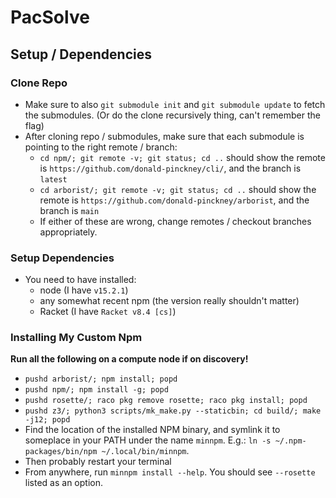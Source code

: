 # PacSolve

## Setup / Dependencies

### Clone Repo

- Make sure to also `git submodule init` and `git submodule update` to fetch the submodules. (Or do the clone recursively thing, can't remember the flag)
- After cloning repo / submodules, make sure that each submodule is pointing to the right remote / branch:
    + `cd npm/; git remote -v; git status; cd ..` should show the remote is `https://github.com/donald-pinckney/cli/`, and the branch is `latest`
    + `cd arborist/; git remote -v; git status; cd ..` should show the remote is `https://github.com/donald-pinckney/arborist`, and the branch is `main`
    + If either of these are wrong, change remotes / checkout branches appropriately.

### Setup Dependencies

- You need to have installed:
    - node (I have `v15.2.1`)
    - any somewhat recent npm (the version really shouldn't matter)
    - Racket (I have `Racket v8.4 [cs]`)

### Installing My Custom Npm

**Run all the following on a compute node if on discovery!**

- `pushd arborist/; npm install; popd`
- `pushd npm/; npm install -g; popd`
- `pushd rosette/; raco pkg remove rosette; raco pkg install; popd`
- `pushd z3/; python3 scripts/mk_make.py --staticbin; cd build/; make -j12; popd`
- Find the location of the installed NPM binary, and symlink it to someplace in your PATH under the name `minnpm`. E.g.: `ln -s ~/.npm-packages/bin/npm ~/.local/bin/minnpm`.
- Then probably restart your terminal
- From anywhere, run `minnpm install --help`. You should see `--rosette` listed as an option.


<!-- 
### Preconfigured Linux Virtual Machine

1. Install [VirtualBox](https://www.virtualbox.org)
2. Install [Vagrant](https://www.vagrantup.com/downloads)
3. Clone this repo, `cd` inside the cloned directory, then `vagrant up`. Takes about 20 mins, go get some coffee
4. Run `vagrant ssh`. Great, now you are now inside the guest machine!
5. Inside the guest machine, `cd dependency-runner`

### Manual Setup

You need to get all these things installed:

- `python3.9` & `venv` (e.g. see [here](https://www.liquidweb.com/kb/how-to-install-and-update-python-to-3-9-in-ubuntu/) for Ubuntu)
- `pip` (e.g. `apt install python3-pip`), then update setuptools:
    + `python3.9 -m pip install --upgrade pip`
    + `python3.9 -m pip install --upgrade setuptools`
    + `python3.9 -m pip install --upgrade distlib`
- `node` (e.g. with [nvm](https://github.com/nvm-sh/nvm#installing-and-updating))
- `yarn` (`npm install -g yarn`)
- `verdaccio` (`npm install -g verdaccio`)
- `cargo` (`curl --proto '=https' --tlsv1.2 -sSf https://sh.rustup.rs | sh`)
- `swift` (follow the directions for Linux [here](https://swift.org/download/))

## Running Tests

Run tests with `swift test`. 
-->
